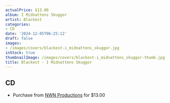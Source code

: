 ```yaml
---
actualPrice: $13.00
album: I Midnattens Skuggor
artist: Blackest
categories:
- CD
date: '2024-12-05T06:25:12'
draft: false
images:
- /images/covers/blackest-i_midnattens_skuggor.jpg
inStock: true
thumbnailImage: /images/covers/blackest-i_midnattens_skuggor-thumb.jpg
title: Blackest - I Midnattens Skuggor
---
```


## CD
* Purchase from [NWN Productions](http://shop.nwnprod.com/index.php?route=product/product&path=93&product_id=55523&sort=pd.name&order=ASC) for $13.00
